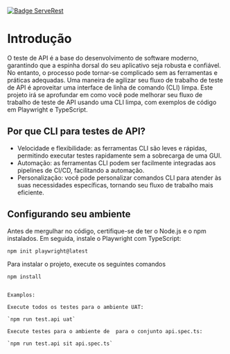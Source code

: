 [![Badge ServeRest](https://img.shields.io/badge/API-ServeRest-green)](https://github.com/ServeRest/ServeRest/)

# Introdução

O teste de API é a base do desenvolvimento de software moderno, garantindo que a espinha dorsal do seu aplicativo seja robusta e confiável. No entanto, o processo pode tornar-se complicado sem as ferramentas e práticas adequadas. Uma maneira de agilizar seu fluxo de trabalho de teste de API é aproveitar uma interface de linha de comando (CLI) limpa. Este projeto irá se aprofundar em como você pode melhorar seu fluxo de trabalho de teste de API usando uma CLI limpa, com exemplos de código em Playwright e TypeScript.

## Por que CLI para testes de API?

- Velocidade e flexibilidade: as ferramentas CLI são leves e rápidas, permitindo executar testes rapidamente sem a sobrecarga de uma GUI.
- Automação: as ferramentas CLI podem ser facilmente integradas aos pipelines de CI/CD, facilitando a automação.
- Personalização: você pode personalizar comandos CLI para atender às suas necessidades específicas, tornando seu fluxo de trabalho mais eficiente.

## Configurando seu ambiente

Antes de mergulhar no código, certifique-se de ter o Node.js e o npm instalados. Em seguida, instale o Playwright com TypeScript:

`npm init playwright@latest`

Para instalar o projeto, execute os seguintes comandos

`npm install`

```

Examplos:

Execute todos os testes para o ambiente UAT:

`npm run test.api uat`

Execute testes para o ambiente de  para o conjunto api.spec.ts:

`npm run test.api sit api.spec.ts`